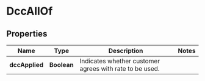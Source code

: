 

# DccAllOf

## Properties

Name | Type | Description | Notes
------------ | ------------- | ------------- | -------------
**dccApplied** | **Boolean** | Indicates whether customer agrees with rate to be used. | 



